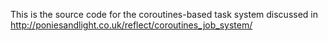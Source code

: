This is the source code for the coroutines-based task system discussed in http://poniesandlight.co.uk/reflect/coroutines_job_system/